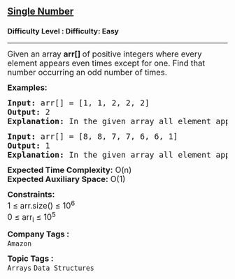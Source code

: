 <h2><a href="https://www.geeksforgeeks.org/problems/single-number1014/1?itm_source=geeksforgeeks&itm_medium=article&itm_campaign=practice_card">Single Number</a></h2><h3>Difficulty Level : Difficulty: Easy</h3><hr><div class="problems_problem_content__Xm_eO"><p><span style="font-size: 18px;">Given an array <strong>arr[]&nbsp;</strong>of positive integers where every element appears even times except for one. Find that number occurring an odd number of times.</span></p>
<p><span style="font-size: 18px;"><strong>Examples:</strong></span></p>
<pre><span style="font-size: 18px;"><strong>Input:</strong> arr[] = [1, 1, 2, 2, 2]
<strong>Output:</strong> 2
<strong>Explanation:</strong> In the given array all element appear two times except 2 which appears thrice.</span></pre>
<pre><span style="font-size: 18px;"><strong>Input:</strong> arr[] = [8, 8, 7, 7, 6, 6, 1]
<strong>Output:</strong> 1
<strong>Explanation:</strong> In the given array all element appear two times except 1 which appears once.</span></pre>
<p><span style="font-size: 18px;"><strong>Expected Time Complexity:</strong> O(n)<br><strong>Expected Auxiliary Space:</strong>&nbsp;O(1)</span></p>
<p><span style="font-size: 18px;"><strong>Constraints:</strong><br>1 ≤ arr.size() ≤ 10<sup>6</sup><br>0 ≤ arr<sub>i</sub>&nbsp;≤ 10<sup>5</sup></span></p></div><p><span style=font-size:18px><strong>Company Tags : </strong><br><code>Amazon</code>&nbsp;<br><p><span style=font-size:18px><strong>Topic Tags : </strong><br><code>Arrays</code>&nbsp;<code>Data Structures</code>&nbsp;